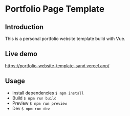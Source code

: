 # Portfolio Page Template

## Introduction

This is a personal portfolio website template build with Vue.

## Live demo

https://portfolio-website-template-sand.vercel.app/

## Usage

- Install dependencies ```$ npm install```
- Build ```$ npm run build  ```
- Preview ```$ npm run preview ```
- Dev ```$ npm run dev```
